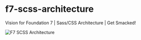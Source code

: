 # f7-scss-architecture
Vision for Foundation 7 | Sass/CSS Architecture | Get Smacked!

<img src="https://i.imgur.com/JutWkVf.png" title="F7 SCSS Architecture" />
